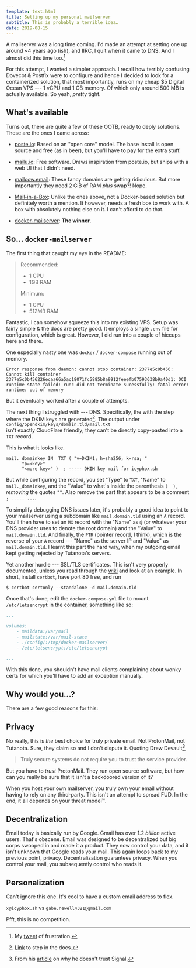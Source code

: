 ```yaml
---
template: text.html
title: Setting up my personal mailserver
subtitle: This is probably a terrible idea…
date: 2019-08-15
---
```


A mailserver was a long time coming. I'd made an attempt at setting one up
around ~4 years ago (ish), and IIRC, I quit when it came to DNS. And
I almost did this time too.[^1]

For this attempt, I wanted a simpler approach. I recall how terribly
confusing Dovecot & Postfix were to configure and hence I decided to look
for a containerized solution, that most importantly, runs on my cheap $5 
Digital Ocean VPS --- 1 vCPU and 1 GB memory. Of which only around 500 MB
is actually available. So yeah, *pretty* tight.

## What's available

Turns out, there are quite a few of these OOTB, ready to deply solutions.
These are the ones I came across:

- [poste.io](https://poste.io): Based on an "open core" model. The base install is open source 
and free (as in beer), but you'll have to pay for the extra stuff.

- [mailu.io](https://mailu.io): Free software. Draws inspiration from poste.io, 
but ships with a web UI that I didn't need. 

- [mailcow.email](https://mailcow.email): These fancy domains are getting ridiculous. But more importantly
they need 2 GiB of RAM *plus* swap?! Nope.

- [Mail-in-a-Box](https://mailinabox.email): Unlike the ones above, not a Docker-based solution but definitely worth
a mention. It however, needs a fresh box to work with. A box with absolutely 
nothing else on it. I can't afford to do that.

- [docker-mailserver](https://github.com/tomav/docker-mailserver/): **The winner**. 

## So… `docker-mailserver`

The first thing that caught my eye in the README:

> Recommended:
> 
> - 1 CPU
> - 1GB RAM
> 
> Minimum:
> 
> - 1 CPU
> - 512MB RAM

Fantastic, I can somehow squeeze this into my existing VPS.
Setup was fairly simple & the docs are pretty good. It employs a single
`.env` file for configuration, which is great.
However, I did run into a couple of hiccups here and there.

One especially nasty one was `docker` / `docker-compose` running out
of memory.
```
Error response from daemon: cannot stop container: 2377e5c0b456: Cannot kill container 2377e5c0b456226ecaa66a5ac18071fc5885b8a9912feeefb07593638b9a40d1: OCI runtime state failed: runc did not terminate sucessfully: fatal error: runtime: out of memory
```
But it eventually worked after a couple of attempts.

The next thing I struggled with --- DNS. Specifically, the with the step where
the DKIM keys are generated[^2]. The output under  
`config/opendkim/keys/domain.tld/mail.txt`  
isn't exactly CloudFlare friendly; they can't be directly copy-pasted into
a `TXT` record. 

This is what it looks like.
```
mail._domainkey	IN	TXT	( "v=DKIM1; h=sha256; k=rsa; "
	  "p=<key>"
	  "<more key>" )  ; ----- DKIM key mail for icyphox.sh
```
But while configuring the record, you set "Type" to `TXT`, "Name" to `mail._domainkey`,
and the "Value" to what's inside the parenthesis `(  )`, *removing* the quotes `""`. 
Also remove the part that appears to be a comment `; ----- ...`.

To simplify debugging DNS issues later, it's probably a good idea to
point to your mailserver using a subdomain like `mail.domain.tld` using an 
`A` record.
You'll then have to set an `MX` record with the "Name" as `@` (or whatever your DNS provider
uses to denote the root domain) and the "Value" to `mail.domain.tld`.
And finally, the `PTR` (pointer record, I think), which is the reverse of 
your `A` record --- "Name" as the server IP and "Value" as `mail.domain.tld`.
I learnt this part the hard way, when my outgoing email kept getting
rejected by Tutanota's servers.

Yet another hurdle --- SSL/TLS certificates. This isn't very properly
documented, unless you read through the [wiki](https://github.com/tomav/docker-mailserver/wiki/Installation-Examples)
and look at an example. In short, install `certbot`, have port 80 free,
and run 

``` shell
$ certbot certonly --standalone -d mail.domain.tld
```

Once that's done, edit the `docker-compose.yml` file to mount `/etc/letsencrypt` in 
the container, something like so:
```yaml
...

volumes:
    - maildata:/var/mail
    - mailstate:/var/mail-state
    - ./config/:/tmp/docker-mailserver/
    - /etc/letsencrypt:/etc/letsencrypt

...
```

With this done, you shouldn't have mail clients complaining about 
wonky certs for which you'll have to add an exception manually.

## Why would you…?
There are a few good reasons for this:

## Privacy 
No really, this is *the* best choice for truly private
email. Not ProtonMail, not Tutanota. Sure, they claim so and I don't 
dispute it. Quoting Drew Devault[^3],

> Truly secure systems do not require you to trust the service provider.

But you have to *trust* ProtonMail. They run open source software, but
how can you really be sure that it isn't a backdoored version of it?

When you host your own mailserver, you truly own your email without having to rely on any
third-party.
This isn't an attempt to spread FUD. In the end, it all depends on your
threat model™.

## Decentralization
Email today is basically run by Google. Gmail has over 1.2 *billion*
active users. That's obscene.
Email was designed to be decentralized but big corps swooped in and
made it a product. They now control your data, and it isn't unknown that
Google reads your mail. This again loops back to my previous point, privacy.
Decentralization guarantees privacy. When you control your mail, you subsequently
control who reads it.

## Personalization
Can't ignore this one. It's cool to have a custom email address to flex.

`x@icyphox.sh` vs `gabe.newell4321@gmail.com`

Pfft, this is no competition.

[^1]: My [tweet](https://twitter.com/icyphox/status/1161648321548566528) of frustration.
[^2]: [Link](https://github.com/tomav/docker-mailserver#generate-dkim-keys) to step in the docs.
[^3]: From his [article](https://drewdevault.com/2018/08/08/Signal.html) on why he doesn't trust Signal.
